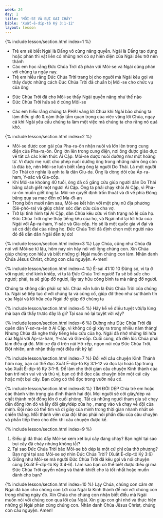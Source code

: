 ```yaml
---
week: 24
day: 1
title: 'MÔI-SE VÀ BỤI GAI CHÁY'
bible: 'Xuất-ê-díp-tô Ký 3:1-12'
layout: lesson
---
```



{% include lesson/section.html index=1 %}
* Trẻ em sẽ biết Ngài là Đấng vô cùng năng quyền. Ngài là Đấng tạo dựng hoặc phán thì vật liền có những nơi có sự hiện diện của Ngài đều trở nên thánh
* Các em học rằng Đức Chúa Trời đã phán với Môi-se và Ngài cũng phán với chúng ta ngày nay.
* Trẻ em hiểu rằng Đức Chúa Trời trang bị cho người mà Ngài kêu gọi và thấy được những cách Đức Chúa Trời đã chuẩn bị Môi-se cho chức vụ của ông
- Đức Chúa Trời đã cho Môi-se thấy Ngài quyền năng như thế nào
- Đức Chúa Trời hứa sẽ ở cùng Môi-se
* Các em hiểu rằng chúng ta PHẢI vâng lời Chúa khi Ngài bảo chúng ta làm điều gì đó & cảm thấy tầm quan trọng của việc vâng lời Chúa, ngay cả khi Ngài yêu cầu chúng ta làm một việc mà chúng ta cho rằng nó quá khó.


{% include lesson/section.html index=2 %}
- Môi-se được con gái của Pha-ra-ôn nhận nuôi và lớn lên trong cung điện của Pha-ra-ôn. Ông lớn lên trong cung điện, nơi ông được giáo dục về tất cả các kiến ​​thức Ai Cập. Môi-se được nuôi dưỡng như một hoàng tử. Vì được mẹ ruột cho phép nuôi dưỡng ông trong những năm ông còn là đứa bé, nên Môi-se luôn biết rằng ông là người Do Thái. Là một người Do Thái có nghĩa là anh ta là dân Giu-da. Ông là dòng dõi của Áp-ra-ham, Y-sác và Gia-cốp.
- Khi Môi-se khoảng 40 tuổi, ông đã cố gắng cứu giúp người dân Do Thái bằng cách giết một người Ai Cập. Ông ta phải chạy khỏi Ai Cập, vì Pha-ra-ôn muốn giết ông ta. Môi-xe quyết định trốn thoát và đi về phía Đông băng qua sa mạc đến xứ Ma-đi-an
- Trong bốn mươi năm sau, Môi-se kết hôn với một phụ nữ địa phương (Sê-phô-ra) và giúp chăm sóc đàn cừu của cha vợ.
- Trở lại tình hình tại Ai Cập, dân Chúa kêu cứu vì tình trạng nô lệ của họ. Đức Chúa Trời nghe thấy tiếng kêu của họ, và Ngài nhớ lại lời hứa của Ngài với Áp-ra-ham, Y-sác và Gia-cốp. Họ sẽ là một quốc gia vĩ đại và sẽ có đất đai của riêng họ. Đức Chúa Trời đã định chọn một người nào đó để dẫn dân Ngài đến tự do!


{% include lesson/section.html index=3 %}
Lạy Chúa, cũng như Chúa đã nói với Môi-se từ lâu, hôm nay xin hãy nói với lòng chúng con. Xin Chúa giúp chúng con hiểu và biết những gì Ngài muốn chúng con làm. Nhân danh Chúa Jêsus Christ, chúng con cầu nguyện. A-men!


{% include lesson/section.html index=4 %}
 Ê-sai 41:10
10 Đừng sợ, vì ta ở với ngươi; chớ kinh khiếp, vì ta là Đức Chúa Trời ngươi! Ta sẽ bổ sức cho ngươi; phải, ta sẽ giúp đỡ ngươi, lấy tay hữu công bình ta mà nâng đỡ ngươi.

Chúng ta không cần phải sợ hãi. Chúa vẫn luôn là Đức Chúa Trời của chúng ta. Ngài sẽ tiếp tục ở với chúng ta và củng cố, giúp đỡ theo như sự thành tín của Ngài và lời hứa của Ngài để giúp đỡ chúng ta


{% include lesson/section.html index=5 %}
Hãy kể về điều tuyệt vời/lạ lùng mà bạn đã thấy trước đây là gì? Tại sao nó lại tuyệt vời vậy?


{% include lesson/section.html index=6 %}
Dường như Đức Chúa Trời đã quên dân Y-sơ-ra-ên ở Ai Cập, vì không có gì xảy ra trong nhiều năm tháng! Nhưng Chúa đã nghe thấy tiếng kêu cứu của họ. Ngài đã nhớ những lời hứa của Ngài với Áp-ra-ham, Y-sác và Gia-cốp. Cuối cùng, đã đến lúc Chúa phải làm điều gì đó. Môi-xe đã ở trên núi Hô-rếp, ngọn núi của Đức Chúa Trời. Đột nhiên, anh nhận thấy một điều rất kỳ lạ!


{% include lesson/section.html index=7 %}
Đối với câu chuyện Kinh Thánh hôm nay, bạn có thể đọc Xuất Ê-díp-tô Ký 3:1-12 và đọc lại hoặc tập trung vào Xuất Ê-díp-tô Ký 3:1-6. Để làm cho thời gian câu chuyện Kinh thánh của bạn trở nên vui vẻ và thú vị, bạn có thể đọc câu chuyện bên một cái cây hoặc một bụi cây. Bạn cũng có thể đọc trong vườn nếu có.


{% include lesson/section.html index=8 %}
TÌM ĐÔI DÉP
Chia trẻ em hoặc các thành viên trong gia đình thành hai đội. Mọi người sẽ cởi giày/dép và chất thành một đống lớn ở cuối phòng. Tất cả những người tham gia sẽ chạy đến đống lớn đó và lấy đôi giày/dép của họ , mang vào và chạy về đội của mình. Đội nào có thể tìm và đi giày của mình trong thời gian nhanh nhất sẽ chiến thắng. Mỗi thành viên của đội khác phải nói phần đầu của câu chuyện và phần tiếp theo cho đến khi câu chuyện được kể.


{% include lesson/section.html index=9 %}
1. Điều gì đã thúc đẩy Môi-se xem xét bụi cây đang cháy? Bạn nghĩ tại sao bụi cây đã cháy nhưng không tắt?
2. Tại sao Đức Chúa Trời bảo Môi-se bỏ dép là một cử chỉ của thờ phượng? Bạn nghĩ tại sao Môi-se sợ nhìn Đức Chúa Trời? (Xuất Ê-díp-tô Ký 3:6)
3. Giống như Môi-se mà người Đức Chúa Trời đã kêu gọi và nói chuyện cùng (Xuất Ê-díp-tô Ký 3:4-6). Làm sao bạn có thể biết được điều gì mà Đức Chúa Trời quyền năng và thánh khiết cho là tốt nhất hoặc muốn dành cho bạn?


{% include lesson/section.html index=10 %}
Lạy Chúa, chúng con cảm ơn Ngài đã ban cho chúng con Lời của Ngài là Kinh thánh để nói với chúng con trong những ngày đó. Xin Chúa cho chúng con nhận biết điều mà Ngài muốn nói với chúng con qua lời của Ngài. Xin giúp con ghi nhớ và thực hiện những gì Ngài phán cùng chúng con. Nhân danh Chúa Jêsus Christ, chúng con cầu nguyện. Amen!
